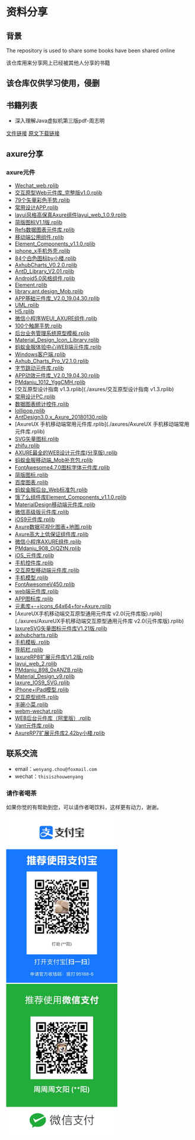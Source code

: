 # 资料分享

## 背景

The repository is used to share some books have been shared online

该仓库用来分享网上已经被其他人分享的书籍

## 该仓库仅供学习使用，侵删

## 书籍列表

- 深入理解Java虚拟机第三版pdf-周志明

[文件链接](./docs/1665144738702深入理解Java虚拟机：JVM高级特性与最佳实践（第3版）周志明.pdf) [原文下载链接](https://zhuanlan.zhihu.com/p/393148976)

## axure分享

### axure元件

- [Wechat_web.rplib](./axures/Wechat_web.rplib)
- [交互原型Web元件库_完整版v1.0.rplib](./axures/交互原型Web元件库_完整版v1.0.rplib)
- [79个矢量彩色手势.rplib](./axures/79个矢量彩色手势.rplib)
- [常用设计APP.rplib](./axures/常用设计APP.rplib)
- [layui风格高保真Axure组件layui_web_1.0.9.rplib](./axures/layui风格高保真Axure组件layui_web_1.0.9.rplib)
- [简版图标V1.1版.rplib](./axures/简版图标V1.1版.rplib)
- [Refs数据图表元件库.rplib](./axures/Refs数据图表元件库.rplib)
- [移动端公用组件.rplib](./axures/移动端公用组件.rplib)
- [Element_Components_v1.1.0.rplib](./axures/Element_Components_v1.1.0.rplib)
- [iphone_x手机外壳.rplib](./axures/iphone_x手机外壳.rplib)
- [84个白色图标by小楼.rplib](./axures/84个白色图标by小楼.rplib)
- [AxhubCharts_V0.2.0.rplib](./axures/AxhubCharts_V0.2.0.rplib)
- [AntD_Library_V2.01.rplib](./axures/AntD_Library_V2.01.rplib)
- [Android5.0风格组件.rplib](./axures/Android5.0风格组件.rplib)
- [Element.rplib](./axures/Element.rplib)
- [library.ant.design_Mob.rplib](./axures/library.ant.design_Mob.rplib)
- [APP基础元件库_V2.0_19.04.30.rplib](./axures/APP基础元件库_V2.0_19.04.30.rplib)
- [UML.rplib](./axures/UML.rplib)
- [H5.rplib](./axures/H5.rplib)
- [微信小程序WEUI_AXURE组件.rplib](./axures/微信小程序WEUI_AXURE组件.rplib)
- [100个触屏手势.rplib](./axures/100个触屏手势.rplib)
- [后台业务管理系统原型模板.rplib](./axures/后台业务管理系统原型模板.rplib)
- [Material_Design_Icon_Library.rplib](./axures/Material_Design_Icon_Library.rplib)
- [蚂蚁金服体验中心WEB端元件库.rplib](./axures/蚂蚁金服体验中心WEB端元件库.rplib)
- [Windows客户端.rplib](./axures/Windows客户端.rplib)
- [Axhub_Charts_Pro_V2.1.0.rplib](./axures/Axhub_Charts_Pro_V2.1.0.rplib)
- [字节跳动元件库.rplib](./axures/字节跳动元件库.rplib)
- [APP动效元件库_V2.0_19.04.30.rplib](./axures/APP动效元件库_V2.0_19.04.30.rplib)
- [PMdaniu_1012_YggCMH.rplib](./axures/PMdaniu_1012_YggCMH.rplib)
- [交互原型设计指南 v1.3.rplib](./axures/交互原型设计指南 v1.3.rplib)
- [常用设计PC.rplib](./axures/常用设计PC.rplib)
- [数据图表统计控件.rplib](./axures/数据图表统计控件.rplib)
- [lollipop.rplib](./axures/lollipop.rplib)
- [AntDesign3.0.x_Axure_20180130.rplib](./axures/AntDesign3.0.x_Axure_20180130.rplib)
- [AxureUX 手机移动端常用元件库.rplib](./axures/AxureUX 手机移动端常用元件库.rplib)
- [SVG矢量图标.rplib](./axures/SVG矢量图标.rplib)
- [zhifu.rplib](./axures/zhifu.rplib)
- [AXURE最全的WEB设计元件库(分享版).rplib](./axures/AXURE最全的WEB设计元件库(分享版).rplib)
- [蚂蚁金服移动端_Mob补充包.rplib](./axures/蚂蚁金服移动端_Mob补充包.rplib)
- [FontAwesome4.7.0图标字体元件库.rplib](./axures/FontAwesome4.7.0图标字体元件库.rplib)
- [简版图标.rplib](./axures/简版图标.rplib)
- [百度图表.rplib](./axures/百度图表.rplib)
- [蚂蚁金服后台_Web标准包.rplib](./axures/蚂蚁金服后台_Web标准包.rplib)
- [饿了么组件库Element_Components_v1.1.0.rplib](./axures/饿了么组件库Element_Components_v1.1.0.rplib)
- [MaterialDesign移动端元件库.rplib](./axures/MaterialDesign移动端元件库.rplib)
- [微信高级版元件库.rplib](./axures/微信高级版元件库.rplib)
- [iOS9元件库.rplib](./axures/iOS9元件库.rplib)
- [Axure数据可视化图表+地图.rplib](./axures/Axure数据可视化图表+地图.rplib)
- [Axure高大上低保证组件库.rplib](./axures/Axure高大上低保证组件库.rplib)
- [微信小程序AXURE组件.rplib](./axures/微信小程序AXURE组件.rplib)
- [PMdaniu_908_OiQZtN.rplib](./axures/PMdaniu_908_OiQZtN.rplib)
- [iOS_元件库.rplib](./axures/iOS_元件库.rplib)
- [手机控件库.rplib](./axures/手机控件库.rplib)
- [交互原型移动端元件库.rplib](./axures/交互原型移动端元件库.rplib)
- [手机模型.rplib](./axures/手机模型.rplib)
- [FontAwesomeV450.rplib](./axures/FontAwesomeV450.rplib)
- [web端元件库.rplib](./axures/web端元件库.rplib)
- [APP图标库.rplib](./axures/APP图标库.rplib)
- [元素库+-+icons_64x64+for+Axure.rplib](./axures/元素库+-+icons_64x64+for+Axure.rplib)
- [AxureUX手机移动端交互原型通用元件库 v2.0(元件库版).rplib](./axures/AxureUX手机移动端交互原型通用元件库 v2.0(元件库版).rplib)
- [IaxureSVG矢量图标元件库V1.21版.rplib](./axures/IaxureSVG矢量图标元件库V1.21版.rplib)
- [axhubcharts.rplib](./axures/axhubcharts.rplib)
- [手机模板..rplib](./axures/手机模板..rplib)
- [导航栏.rplib](./axures/导航栏.rplib)
- [IaxureRP8扩展元件库V1.2版.rplib](./axures/IaxureRP8扩展元件库V1.2版.rplib)
- [layui_web_2.rplib](./axures/layui_web_2.rplib)
- [PMdaniu_898_0xANZB.rplib](./axures/PMdaniu_898_0xANZB.rplib)
- [Material_Design_v9.rplib](./axures/Material_Design_v9.rplib)
- [Iaxure_IOS9_SVG.rplib](./axures/Iaxure_IOS9_SVG.rplib)
- [iPhone+iPad模型.rplib](./axures/iPhone+iPad模型.rplib)
- [交互原型组件.rplib](./axures/交互原型组件.rplib)
- [半碗小菜.rplib](./axures/半碗小菜.rplib)
- [webm-wechat.rplib](./axures/webm-wechat.rplib)
- [WEB后台元件库（阿里版）.rplib](./axures/WEB后台元件库（阿里版）.rplib)
- [Vant元件库.rplib](./axures/Vant元件库.rplib)
- [AxureRP7扩展元件库2.42by小楼.rplib](./axures/AxureRP7扩展元件库2.42by小楼.rplib)

## 联系交流

- email：`wenyang.chou@foxmail.com`
- wechat：`thisiszhouwenyang`

### 请作者喝茶

如果你觉的有帮助到您，可以请作者喝饮料，这样更有动力，谢谢。

<p align="left">
  <img width="300" src="./imgs/ali-collect.png">
  
  <img width="300" src="./imgs/wechat-collect.png">
</p>